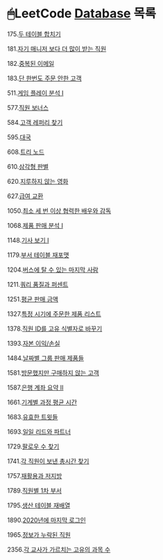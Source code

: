 # 🖱LeetCode [Database](https://leetcode.com/problemset/database/) 목록

175.[두 테이블 합치기](./Problems/Combine%20Two%20Tables.md)

181.[자기 매니저 보다 더 많이 받는 직원](./Problems/Employees%20Earning%20More%20Than%20Their%20Managers.md)

182.[중복된 이메일](./Problems/Duplicate%20Emails.md)

183.[단 한번도 주문 안한 고객](./Problems/Customers%20Who%20Never%20Order.md)

511.[게임 플레이 분석 I](./Problems/Game%20Play%20Analysis%20I.md)

577.[직원 보너스](./Problems/Employee%20Bonus.md)

584.[고객 레퍼리 찾기](./Problems/Find%20Customer%20Referee.md)

595.[대국](./Problems/Big%20Countries.md)

608.[트리 노드](./Problems/Tree%20Node.md)

610.[삼각형 판별](./Problems/Triangle%20Judgement.md)

620.[지루하지 않는 영화](./Problems/Not%20Boring%20Movies.md)

627.[급여 교환](./Problems/Swap%20Salary.md)

1050.[최소 세 번 이상 협력한 배우와 감독](./Problems/Actors%20and%20Directors%20Who%20Cooperated%20At%20Least%20Three%20Times.md)

1068.[제품 판매 분석 I](./Problems/Product%20Sales%20Analysis%20I.md)

1148.[기사 보기 I](./Problems/Article%20Views%20I.md)

1179.[부서 테이블 재포맷](./Problems/Reformat%20Department%20Table.md)

1204.[버스에 탈 수 있는 마지막 사람](./Problems/Last%20Person%20to%20Fit%20in%20the%20Bus.md)

1211.[쿼리 품질과 퍼센트](./Problems/./Queries%20Quality%20and%20Percentage.md)

1251.[평균 판매 금액](./Problems/Average%20Selling%20Price.md)

1327.[특정 시기에 주문한 제품 리스트](./Problems/List%20the%20Products%20Ordered%20in%20a%20Period.md)

1378.[직원 ID를 고유 식별자로 바꾸기](./Problems/Replace%20Employee%20ID%20With%20The%20Unique%20Identifier.md)

1393.[자본 이익/손실](./Problems/Capital%20Gain%2CLoss.md)

1484.[날짜별 그룹 판매 제품들](./Problems/Group%20Sold%20Products%20By%20The%20Date.md)

1581.[방문했지만 구매하지 않는 고객](./Problems/Customer%20Who%20Visited%20but%20Did%20Not%20Make%20Any%20Transactions.md)

1587.[은행 계좌 요약 II](./Problems/Bank%20Account%20Summary%20II.md)

1661.[기계별 과정 평균 시간](./Problems/Average%20Time%20of%20Process%20per%20Machine.md)

1683.[유효한 트윗들](./Problems/Invalid%20Tweets.md)

1693.[일일 리드와 파트너](./Problems/Daily%20Leads%20and%20Partners.md)

1729.[팔로우 수 찾기](./Problems/Find%20Followers%20Count.md)

1741.[각 직원이 보낸 총시간 찾기](./Problems/Find%20Total%20Time%20Spent%20by%20Each%20Employee.md)

1757.[재활용과 저지방](./Problems/Recyclable%20and%20Low%20Fat%20Products.md)

1789.[직원별 1차 부서](./Problems/Primary%20Department%20for%20Each%20Employee.md)

1795.[생산 테이블 재배열](./Problems/Rearrange%20Products%20Table.md)

1890.[2020년에 마지막 로그인](./Problems/The%20Latest%20Login%20in%202020.md)

1965.[정보가 누락된 직원](./Problems/Employees%20With%20Missing%20Information.md)

2356.[각 교사가 가르치는 고유의 과목 수](./Problems/Number%20of%20Unique%20Subjects%20Taught%20by%20Each%20Teacher.md)
